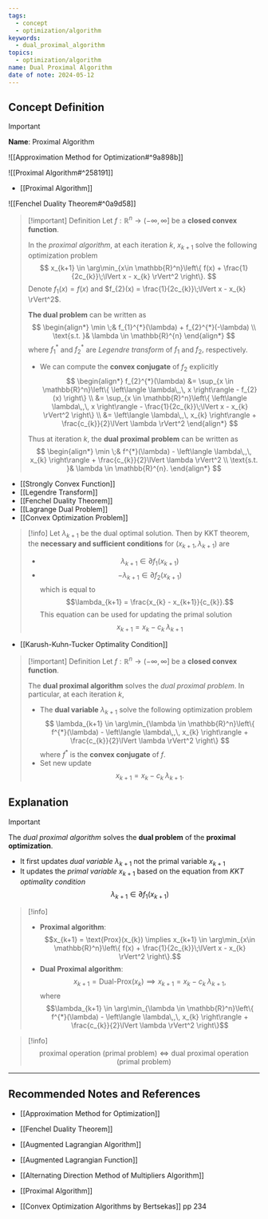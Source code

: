 ```yaml
---
tags:
  - concept
  - optimization/algorithm
keywords:
  - dual_proximal_algorithm
topics:
  - optimization/algorithm
name: Dual Proximal Algorithm
date of note: 2024-05-12
---
```


## Concept Definition

>[!important]
>**Name**: Proximal Algorithm

![[Approximation Method for Optimization#^9a898b]]

![[Proximal Algorithm#^258191]]

- [[Proximal Algorithm]]

![[Fenchel Duality Theorem#^0a9d58]]


>[!important] Definition
>Let $f: \mathbb{R}^{n} \to (-\infty, \infty]$ be a **closed convex function**.
>
>In the *proximal algorithm*, at each iteration $k$, $x_{k+1}$ solve the following optimization problem
>$$
>x_{k+1} \in \arg\min_{x\in \mathbb{R}^n}\left\{ f(x) + \frac{1}{2c_{k}}\;\lVert x - x_{k} \rVert^2 \right\}. 
>$$
>Denote $f_{1}(x) = f(x)$ and $f_{2}(x) = \frac{1}{2c_{k}}\;\lVert x - x_{k} \rVert^2$.
>
>**The dual problem** can be written as
>$$
>\begin{align*}
>  \min \;& f_{1}^{*}(\lambda) + f_{2}^{*}(-\lambda) \\
>  \text{s.t. }& \lambda \in \mathbb{R}^{n}
>\end{align*}
>$$
>where $f_{1}^{*}$ and $f_{2}^{*}$ are *Legendre transform* of $f_{1}$ and $f_{2},$ respectively. 
>- We can compute the **convex conjugate** of $f_{2}$ explicitly
>   $$
>  \begin{align*} f_{2}^{*}(\lambda) &= \sup_{x \in \mathbb{R}^n}\left\{ \left\langle  \lambda\,,\, x \right\rangle - f_{2}(x) \right\} \\
>  &=  \sup_{x \in \mathbb{R}^n}\left\{ \left\langle  \lambda\,,\, x \right\rangle - \frac{1}{2c_{k}}\;\lVert x - x_{k} \rVert^2 \right\} \\
>  &= \left\langle  \lambda\,,\, x_{k} \right\rangle + \frac{c_{k}}{2}\lVert \lambda \rVert^2 
>  \end{align*}
>$$
>
>Thus at iteration $k$, the **dual proximal problem** can be written as
>$$
>\begin{align*}
>  \min \;& f^{*}(\lambda) - \left\langle  \lambda\,,\, x_{k} \right\rangle + \frac{c_{k}}{2}\lVert \lambda \rVert^2 \\
>  \text{s.t. }& \lambda \in \mathbb{R}^{n}.
>\end{align*}
>$$

- [[Strongly Convex Function]]
- [[Legendre Transform]]
- [[Fenchel Duality Theorem]]
- [[Lagrange Dual Problem]]
- [[Convex Optimization Problem]]

>[!info]
>Let $\lambda_{k+1}$ be the dual optimal solution. Then by KKT theorem, the **necessary and sufficient conditions** for $(x_{k+1}, \lambda_{k+1})$ are
>- $$\lambda_{k+1} \in \partial f_{1}(x_{k+1})$$
>- $$-\lambda_{k+1} \in \partial f_{2}(x_{k+1})$$ which is equal to $$\lambda_{k+1} = \frac{x_{k} - x_{k+1}}{c_{k}}.$$ This equation can be used for updating the primal solution $$x_{k+1} = x_{k} - c_{k}\;\lambda_{k+1}$$

- [[Karush-Kuhn-Tucker Optimality Condition]]


>[!important] Definition
>Let $f: \mathbb{R}^{n} \to (-\infty, \infty]$ be a **closed convex function**.
>
>The **dual proximal algorithm** solves the *dual proximal problem*. In particular, at each iteration $k$, 
>
>- The **dual variable** $\lambda_{k+1}$ solve the following optimization problem
>$$
>\lambda_{k+1} \in \arg\min_{\lambda \in \mathbb{R}^n}\left\{ f^{*}(\lambda) - \left\langle  \lambda\,,\, x_{k} \right\rangle + \frac{c_{k}}{2}\lVert \lambda \rVert^2 \right\} 
>$$
>where $f^{*}$ is the **convex conjugate** of $f$.
>- Set new update $$x_{k+1} = x_{k} - c_{k}\;\lambda_{k+1}.$$

## Explanation

>[!important]
>The *dual proximal algorithm* solves the **dual problem** of the **proximal optimization**. 
>
>- It first updates *dual variable* $\lambda_{k+1}$ not the primal variable $x_{k+1}$ 
>- It updates the *primal variable* $x_{k+1}$ based on the equation from *KKT optimality condition* $$\lambda_{k+1} \in \partial f_{1}(x_{k+1})$$

>[!info]
>- **Proximal algorithm**: $$x_{k+1} = \text{Prox}(x_{k}) \implies x_{k+1} \in \arg\min_{x\in \mathbb{R}^n}\left\{ f(x) + \frac{1}{2c_{k}}\;\lVert x - x_{k} \rVert^2 \right\}.$$
>- **Dual Proximal algorithm**: $$x_{k+1} = \text{Dual-Prox}(x_{k}) \implies x_{k+1} = x_{k} - c_{k}\;\lambda_{k+1},$$ where $$\lambda_{k+1} \in \arg\min_{\lambda \in \mathbb{R}^n}\left\{ f^{*}(\lambda) - \left\langle  \lambda\,,\, x_{k} \right\rangle + \frac{c_{k}}{2}\lVert \lambda \rVert^2 \right\}$$
>


>[!info]
>$$
>\text{proximal operation }(\text{primal problem}) \iff  \text{dual proximal operation }(\text{primal problem})
>$$



-----------
##  Recommended Notes and References


- [[Approximation Method for Optimization]]
- [[Fenchel Duality Theorem]]

- [[Augmented Lagrangian Algorithm]]
- [[Augmented Lagrangian Function]]
- [[Alternating Direction Method of Multipliers Algorithm]]

- [[Proximal Algorithm]]

- [[Convex Optimization Algorithms by Bertsekas]] pp 234